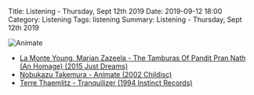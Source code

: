 Title: Listening - Thursday, Sept 12th 2019 
Date: 2019-09-12 18:00
Category: Listening
Tags: listening
Summary: Listening - Thursday, Sept 12th 2019


![Animate](/images/animate.jpg)

- [La Monte Young, Marian Zazeela - The Tamburas Of Pandit Pran Nath (An Homage) (2015 Just Dreams)](https://www.discogs.com/La-Monte-Young-Marian-Zazeela-The-Tamburas-Of-Pandit-Pran-Nath-An-Homage/release/6576241)
- [Nobukazu Takemura - Animate (2002 Childisc)](https://www.discogs.com/Nobukazu-Takemura-Animate/release/148818)
- [Terre Thaemlitz - Tranquilizer (1994 Instinct Records)](https://www.discogs.com/Terre-Thaemlitz-Tranquilizer/release/7126)
